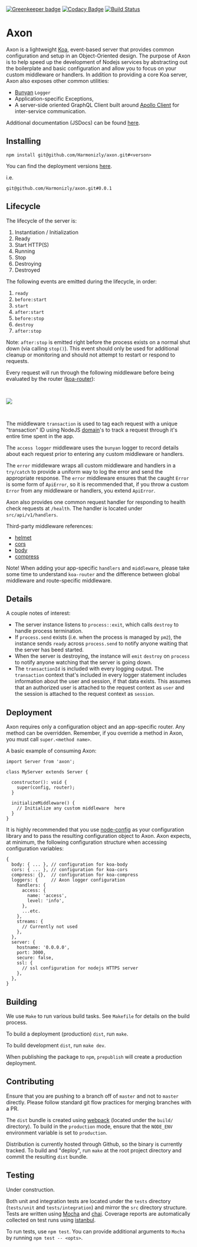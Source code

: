[![Greenkeeper badge](https://badges.greenkeeper.io/Harmonizly/axon.svg)](https://greenkeeper.io/)
[![Codacy Badge](https://api.codacy.com/project/badge/Grade/620e6b698c91472284c97b9f2a1abb78)](https://www.codacy.com/app/Harmonizly/axon?utm_source=github.com&amp;utm_medium=referral&amp;utm_content=Harmonizly/axon&amp;utm_campaign=Badge_Grade)
[![Build Status](https://travis-ci.org/Harmonizly/axon.svg?branch=master)](https://travis-ci.org/Harmonizly/axon)

# Axon

Axon is a lightweight [Koa](https://koajs.com/), event-based server that provides common configuration and setup in an Object-Oriented design. The purpose of Axon is to help speed up the development of Nodejs services by abstracting out the boilerplate and basic configuration and allow you to focus on your custom middleware or handlers. In addition to providing a core Koa server, Axon also exposes other common utilities:
- [Bunyan](https://github.com/trentm/node-bunyan) `Logger`
- Application-specific Exceptions,
- A server-side oriented GraphQL Client built around [Apollo Client](https://github.com/apollographql/apollo-client) for inter-service communication.

Additional documentation (JSDocs) can be found [here](https://harmonizly.github.io/axon/).

## Installing

```
npm install git@github.com/Harmonizly/axon.git#<verson>
```

You can find the deployment versions [here](https://github.com/Harmonizly/axon/releases).

i.e.
```
git@github.com/Harmonizly/axon.git#0.0.1
```

## Lifecycle

The lifecycle of the server is:
1. Instantiation / Initialization
1. Ready
1. Start HTTP(S)
1. Running
1. Stop
1. Destroying
1. Destroyed

The following events are emitted during the lifecycle, in order:

1. `ready`
1. `before:start`
1. `start`
1. `after:start`
1. `before:stop`
1. `destroy`
1. `after:stop`

Note: `after:stop` is emitted right before the process exists on a normal shut down (via calling `stop()`). This event should only be used for additional cleanup or monitoring and should not attempt to restart or respond to requests.

Every request will run through the following middleware before being evaluated by the router ([koa-router](https://github.com/alexmingoia/koa-router)):

<p style="padding: 30px 0;">
<img src="docs/assets/svg/request_processing.svg" />
</p>

The middleware `transaction` is used to tag each request with a unique "transaction" ID using NodeJS [domain]()'s to track a request through it's entire time spent in the app.

The `access logger` middleware uses the `bunyan` logger to record details about each request prior to entering any custom middleware or handlers.

The `error` middleware wraps all custom middleware and handlers in a `try/catch` to provide a uniform way to log the error and send the appropriate response. The `error` middleware ensures that the caught `Error` is some form of `ApiError`, so it is recommended that, if you throw a custom `Error` from any middleware or handlers, you extend `ApiError`.

Axon also provides one common request handler for responding to health check requests at `/health`. The handler is located under `src/api/v1/handlers`.

Third-party middleware references:
- [helmet](https://www.npmjs.com/package/koa-helmet)
- [cors](https://www.npmjs.com/package/koa-cors)
- [body](https://www.npmjs.com/package/koa-body)
- [compress](https://www.npmjs.com/package/koa-compress)

Note! When adding your app-specific `handlers` and `middleware`, please take some time to understand `koa-router` and the difference between global middleware and route-specific middleware.

## Details

A couple notes of interest:

- The server instance listens to `process::exit`, which calls `destroy` to handle process termination.
- If `process.send` exists (i.e. when the process is managed by `pm2`), the instance sends `ready` across `process.send` to notify anyone waiting that the server has beed started.
- When the server is destroying, the instance will `emit` `destroy` on `process` to notify anyone watching that the server is going down.
- The `transactionId` is included with every logging output. The `transaction` context that's included in every logger statement includes information about the user and session, if that data exists. This assumes that an authorized user is attached to the request context as `user` and the session is attached to the request context as `session`.

## Deployment

Axon requires only a configuration object and an app-specific router.
Any method can be overridden. Remember, if you override a method in Axon, you must call `super.<method name>`.

A basic example of consuming Axon:

```
import Server from 'axon';

class MyServer extends Server {

  constructor(): void {
    super(config, router);
  }

  initializeMiddleware() {
    // Initialize any custom middleware  here
  }
}
```

It is highly recommended that you use [node-config](https://github.com/lorenwest/node-config/wiki) as your configuration library and to pass the resulting configuration object to Axon. Axon expects, at minimum, the following configuration structure when accessing configuration variables:

```
{
  body: { ... }, // configuration for koa-body
  cors: { ... }, // configuration for koa-cors
  compress: {},  // configuration for koa-compress
  loggers: {     // Axon logger configuration
    handlers: {
      access: {
        name: 'access',
        level: 'info',
      },
      ...etc.
    },
    streams: {
      // Currently not used
    },
  },
  server: {
    hostname: '0.0.0.0',
    port: 3000,
    secure: false,
    ssl: {
      // ssl configuration for nodejs HTTPS server
    },  
  },    
}
```

## Building

We use `Make` to run various build tasks. See `Makefile` for details on the build process.

To build a deployment (production) `dist`, run `make`.

To build development `dist`, run `make dev`.

When publishing the package to `npm`, `prepublish` will create a production deployment.

## Contributing

Ensure that you are pushing to a branch off of `master` and not to `master` directly.
Please follow standard git flow practices for merging branches with a PR.

The `dist` bundle is created using [webpack](https://webpack.js.org/) (located under the `build/` directory). To build in the `production` mode, ensure that the `NODE_ENV` environment variable is set to `production`.

Distribution is currently hosted through Github, so the binary is currently tracked.
To build and "deploy", run `make` at the root project directory and commit the resulting `dist` bundle.

## Testing

Under construction.

Both unit and integration tests are located under the `tests` directory (`tests/unit` and `tests/integration`) and mirror the `src` directory structure. Tests are written using [Mocha](https://mochajs.org/) and [chai](http://www.chaijs.com/). Coverage reports are automatically collected on test runs using [istanbul](https://github.com/gotwarlost/istanbul).

To run tests, use `npm test`. You can provide additional arguments to `Mocha` by running `npm test -- <opts>`.
